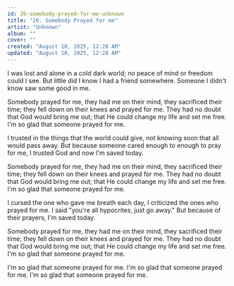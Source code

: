 ```yaml
---
id: 26-somebody-prayed-for-me-unknown
title: "26. Somebody Prayed for me"
artist: "Unknown"
album: ""
cover: ""
created: "August 10, 2025, 12:28 AM"
updated: "August 10, 2025, 12:28 AM"
---
```


I was lost and alone in a cold dark world; no peace of mind or freedom could I see. But little did I know I had a friend somewhere. Someone I didn't know saw some good in me. 

Somebody prayed for me, they had me on their mind, they sacrificed their time; they fell down on their knees and prayed for me. They had no doubt that God would bring me out; that He could change my life and set me free. I'm so glad that someone prayed for me. 

I trusted in the things that the world could give, not knowing soon that all would pass away. But because someone cared enough to enough to pray for me, I trusted God and now I'm saved today. 

Somebody prayed for me, they had me on their mind, they sacrificed their time; they fell down on their knees and prayed for me. They had no doubt that God would bring me out; that He could change my life and set me free. I'm so glad that someone prayed for me. 

I cursed the one who gave me breath each day, I criticized the ones who prayed for me. I said "you're all hypocrites, just go away." But because of their prayers, I'm saved today. 

Somebody prayed for me, they had me on their mind, they sacrificed their time; they fell down on their knees and prayed for me. They had no doubt that God would bring me out; that He could change my life and set me free. I'm so glad that someone prayed for me. 

I'm so glad that someone prayed for me. 
I'm so glad that someone prayed for me. 
I'm so glad that someone prayed for me. 
